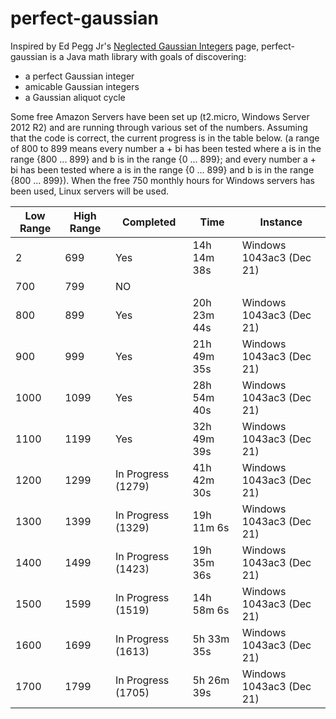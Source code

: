 # perfect-gaussian

Inspired by Ed Pegg Jr's [Neglected Gaussian Integers](http://www.mathpuzzle.com/Gaussians.html) page, perfect-gaussian is a Java math library with goals of discovering:
* a perfect Gaussian integer
* amicable Gaussian integers
* a Gaussian aliquot cycle

Some free Amazon Servers have been set up (t2.micro, Windows Server 2012 R2) and are running through various set of the numbers. Assuming that the code is correct, the current progress is in the table below. (a range of 800 to 899 means every number a + bi has been tested where a is in the range {800 ... 899} and b is in the range {0 ... 899}; and every number a + bi has been tested where a is in the range {0 ... 899} and b is in the range {800 ... 899}). When the free 750 monthly hours for Windows servers has been used, Linux servers will be used.

Low Range | High Range | Completed | Time | Instance
----------|------------|-----------|------|---------
2 | 699 | Yes | 14h 14m 38s | Windows 1043ac3 (Dec 21)
700 | 799 | NO | | 
800 | 899 | Yes | 20h 23m 44s | Windows 1043ac3 (Dec 21)
900 | 999 | Yes | 21h 49m 35s | Windows 1043ac3 (Dec 21)
1000 | 1099 | Yes | 28h 54m 40s | Windows 1043ac3 (Dec 21)
1100 | 1199 | Yes | 32h 49m 39s | Windows 1043ac3 (Dec 21)
1200 | 1299 | In Progress (1279) |  41h 42m 30s | Windows 1043ac3 (Dec 21)
1300 | 1399 | In Progress (1329) | 19h 11m 6s | Windows 1043ac3 (Dec 21)
1400 | 1499 | In Progress (1423) | 19h 35m 36s  | Windows 1043ac3 (Dec 21)
1500 | 1599 | In Progress (1519) | 14h 58m 6s  | Windows 1043ac3 (Dec 21)
1600 | 1699 | In Progress (1613) | 5h 33m 35s  | Windows 1043ac3 (Dec 21)
1700 | 1799 | In Progress (1705) | 5h 26m 39s  | Windows 1043ac3 (Dec 21)
